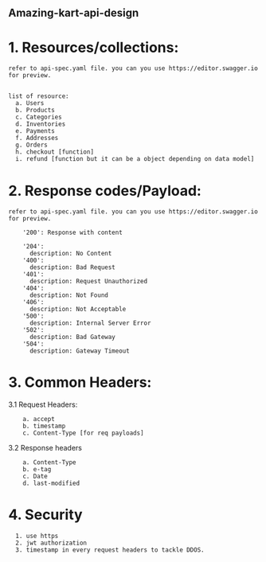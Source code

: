 ## Amazing-kart-api-design

  # 1. Resources/collections:
    
    refer to api-spec.yaml file. you can you use https://editor.swagger.io for preview.

    
    list of resource:
      a. Users
      b. Products
      c. Categories
      d. Inventories
      e. Payments
      f. Addresses
      g. Orders
      h. checkout [function]
      i. refund [function but it can be a object depending on data model]


  # 2. Response codes/Payload:
    
    refer to api-spec.yaml file. you can you use https://editor.swagger.io for preview.
    
        '200': Response with content
       
        '204':
          description: No Content
        '400':
          description: Bad Request
        '401':
          description: Request Unauthorized
        '404':
          description: Not Found
        '406':
          description: Not Acceptable
        '500':
          description: Internal Server Error
        '502':
          description: Bad Gateway
        '504':
          description: Gateway Timeout

  # 3. Common Headers:

  3.1 Request Headers:

        a. accept
        b. timestamp
        c. Content-Type [for req payloads]


  3.2 Response headers

        a. Content-Type
        b. e-tag
        c. Date
        d. last-modified

  # 4. Security

      1. use https 
      2. jwt authorization
      3. timestamp in every request headers to tackle DDOS.
